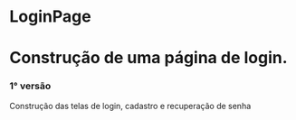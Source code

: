 # LoginPage

# Construção de uma página de login.

### 1° versão 
Construção das telas de login, cadastro e recuperação de senha
